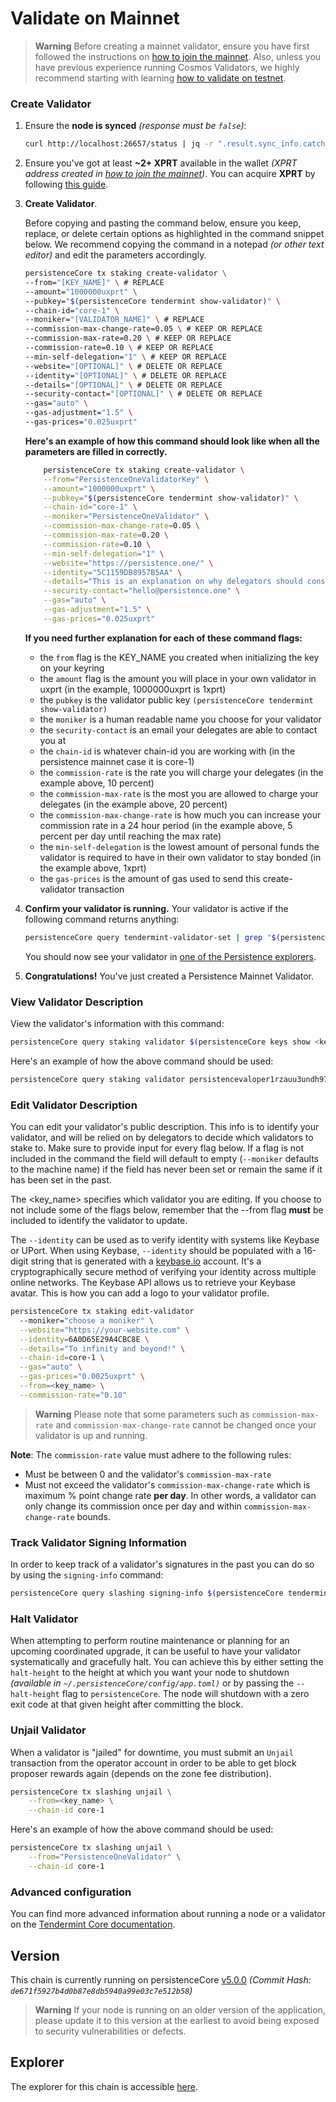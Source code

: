 
# Validate on Mainnet

> **Warning**
> Before creating a mainnet validator, ensure you have first followed the instructions on [how to join the mainnet](../nodes-and-endpoints/join-mainnet.md). Also, unless you have previous experience running Cosmos Validators, we highly recommend starting with learning [how to validate on testnet](https://docs.persistence.one/build/validators/testnet-validator-setup).

### Create Validator
1. Ensure the **node is synced** *(response must be `false`)*: 
	```bash
	curl http://localhost:26657/status | jq -r ".result.sync_info.catching_up"
	```
2. Ensure you've got at least **~2+ XPRT** available in the wallet *(XPRT address created in [how to join the mainnet](../nodes-and-endpoints/join-mainnet.md))*. You can acquire **XPRT** by following [this guide](https://www.binance.com/en/how-to-buy/persistence).
3.  **Create Validator**.

	Before copying and pasting the command below, ensure you keep, replace, or delete certain options as highlighted in the command snippet below. We recommend copying the command in a notepad *(or other text editor)* and edit the parameters accordingly. 

	```bash
	persistenceCore tx staking create-validator \
	--from="[KEY_NAME]" \ # REPLACE
	--amount="1000000uxprt" \
	--pubkey="$(persistenceCore tendermint show-validator)" \
	--chain-id="core-1" \
	--moniker="[VALIDATOR_NAME]" \ # REPLACE
	--commission-max-change-rate=0.05 \ # KEEP OR REPLACE
	--commission-max-rate=0.20 \ # KEEP OR REPLACE
	--commission-rate=0.10 \ # KEEP OR REPLACE
	--min-self-delegation="1" \ # KEEP OR REPLACE
	--website="[OPTIONAL]" \ # DELETE OR REPLACE
	--identity="[OPTIONAL]" \ # DELETE OR REPLACE
	--details="[OPTIONAL]" \ # DELETE OR REPLACE
	--security-contact="[OPTIONAL]" \ # DELETE OR REPLACE
	--gas="auto" \
	--gas-adjustment="1.5" \
	--gas-prices="0.025uxprt"
	```
	**Here's an example of how this command should look like when all the parameters are filled in correctly.**
	```bash
		persistenceCore tx staking create-validator \
		--from="PersistenceOneValidatorKey" \
		--amount="1000000uxprt" \
		--pubkey="$(persistenceCore tendermint show-validator)" \
		--chain-id="core-1" \
		--moniker="PersistenceOneValidator" \
		--commission-max-change-rate=0.05 \
		--commission-max-rate=0.20 \
		--commission-rate=0.10 \
		--min-self-delegation="1" \
		--website="https://persistence.one/" \
		--identity="5C1159DB8957B5AA" \
		--details="This is an explanation on why delegators should consider delegating with your validator. Keep it a short and sweet." \
		--security-contact="hello@persistence.one" \
		--gas="auto" \
		--gas-adjustment="1.5" \
		--gas-prices="0.025uxprt"
	```
	**If you need further explanation for each of these command flags:**

	-   the  `from`  flag is the KEY_NAME you created when initializing the key on your keyring
	-   the  `amount`  flag is the amount you will place in your own validator in uxprt (in the example, 1000000uxprt is 1xprt)
	-   the  `pubkey`  is the validator public key `(persistenceCore tendermint show-validator)`
	-   the  `moniker`  is a human readable name you choose for your validator
	-   the  `security-contact`  is an email your delegates are able to contact you at
	-   the  `chain-id`  is whatever chain-id you are working with (in the persistence mainnet case it is core-1)
	-   the  `commission-rate`  is the rate you will charge your delegates (in the example above, 10 percent)
	-   the  `commission-max-rate`  is the most you are allowed to charge your delegates (in the example above, 20 percent)
	-   the  `commission-max-change-rate`  is how much you can increase your commission rate in a 24 hour period (in the example above, 5 percent per day until reaching the max rate)
	-   the  `min-self-delegation`  is the lowest amount of personal funds the validator is required to have in their own validator to stay bonded (in the example above, 1xprt)
	-   the  `gas-prices`  is the amount of gas used to send this create-validator transaction

6. **Confirm your validator is running.** Your validator is active if the following command returns anything:

	```bash
	persistenceCore query tendermint-validator-set | grep "$(persistenceCore tendermint show-address)"
	```

	You should now see your validator in [one of the Persistence explorers](https://www.mintscan.io/persistence/validators).
7. **Congratulations!** You've just created a Persistence Mainnet Validator.

### View Validator Description

View the validator's information with this command:

```bash
persistenceCore query staking validator $(persistenceCore keys show <key_name> --bech=val -a)
```

Here's an example of how the above command should be used:
```bash
persistenceCore query staking validator persistencevaloper1rzauu3undh97yvdnj7wu2wwstm9wj8heeq2vcz
```

### Edit Validator Description

You can edit your validator's public description. This info is to identify your validator, and will be relied on by delegators to decide which validators to stake to. Make sure to provide input for every flag below. If a flag is not included in the command the field will default to empty (`--moniker` defaults to the machine name) if the field has never been set or remain the same if it has been set in the past.

The \<key\_name> specifies which validator you are editing. If you choose to not include some of the flags below, remember that the --from flag **must** be included to identify the validator to update.

The `--identity` can be used as to verify identity with systems like Keybase or UPort. When using Keybase, `--identity` should be populated with a 16-digit string that is generated with a [keybase.io](https://keybase.io) account. It's a cryptographically secure method of verifying your identity across multiple online networks. The Keybase API allows us to retrieve your Keybase avatar. This is how you can add a logo to your validator profile.

```bash
persistenceCore tx staking edit-validator
  --moniker="choose a moniker" \
  --website="https://your-website.com" \
  --identity=6A0D65E29A4CBC8E \
  --details="To infinity and beyond!" \
  --chain-id=core-1 \
  --gas="auto" \
  --gas-prices="0.0025uxprt" \
  --from=<key_name> \
  --commission-rate="0.10"
```

> **Warning**
> Please note that some parameters such as `commission-max-rate` and `commission-max-change-rate` cannot be changed once your validator is up and running.

**Note**: The `commission-rate` value must adhere to the following rules:

* Must be between 0 and the validator's `commission-max-rate`
* Must not exceed the validator's `commission-max-change-rate` which is maximum % point change rate **per day**. In other words, a validator can only change its commission once per day and within `commission-max-change-rate` bounds.


### Track Validator Signing Information

In order to keep track of a validator's signatures in the past you can do so by using the `signing-info` command:

```bash
persistenceCore query slashing signing-info $(persistenceCore tendermint show-validator) --chain-id core-1
```

### Halt Validator

When attempting to perform routine maintenance or planning for an upcoming coordinated upgrade, it can be useful to have your validator systematically and gracefully halt. You can achieve this by either setting the `halt-height` to the height at which you want your node to shutdown *(available in `~/.persistenceCore/config/app.toml)`* or by passing the `--halt-height` flag to `persistenceCore`. The node will shutdown with a zero exit code at that given height after committing the block.

### Unjail Validator

When a validator is "jailed" for downtime, you must submit an `Unjail` transaction from the operator account in order to be able to get block proposer rewards again (depends on the zone fee distribution).

```bash
persistenceCore tx slashing unjail \
	--from=<key_name> \
	--chain-id core-1
```

Here's an example of how the above command should be used:
```bash
persistenceCore tx slashing unjail \
	--from="PersistenceOneValidator" \
	--chain-id core-1
```

### Advanced configuration

You can find more advanced information about running a node or a validator on the [Tendermint Core documentation](https://docs.tendermint.com/v0.34/tendermint-core/validators.html).

## Version

This chain is currently running on persistenceCore [v5.0.0](https://github.com/persistenceOne/persistenceCore/releases/tag/v5.0.0) *(Commit Hash: `de671f5927b4d0b87e8db5940a99e03c7e512b58`)*

> **Warning**
> If your node is running on an older version of the application, please update it to this version at the earliest to avoid being exposed to security vulnerabilities or defects.

## Explorer

The explorer for this chain is accessible [here](https://www.mintscan.io/persistence).
